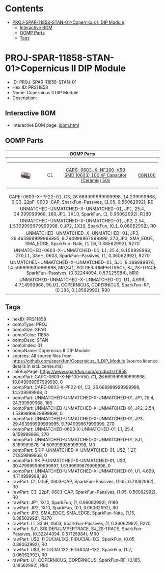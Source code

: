 



Contents
========

* [PROJ-SPAR-11858-STAN-01>Copernicus II DIP Module](#proj-spar-11858-stan-01copernicus-ii-dip-module)
	* [Interactive BOM](#interactive-bom)
	* [OOMP Parts](#oomp-parts)
	* [Tags](#tags)

# PROJ-SPAR-11858-STAN-01>Copernicus II DIP Module

- ID: PROJ-SPAR-11858-STAN-01
- Hex ID: PRS11858
- Name: Copernicus II DIP Module
- Description: 

## Interactive BOM

- Interactive BOM page: [ibom.html](kicad/bom/ibom.html)

## OOMP Parts
  

|OOMP Parts|
| :---: |
|<table><tr><td>![CAPC-0603-X-NF100-V50](https://raw.githubusercontent.com/oomlout/oomlout_OOMP_parts/main/CAPC-0603-X-NF100-V50/image_140.jpg)</td><td> C1</td><td>[CAPC-0603-X-NF100-V50<br>SMD (0603) 100 nF Capacitor (Ceramic) 50v](https://github.com/oomlout/oomlout_OOMP_parts/tree/main/CAPC-0603-X-NF100-V50/)</td><td>[C6N100](https://github.com/oomlout/oomlout_OOMP_parts/tree/main/CAPC-0603-X-NF100-V50/)</td></tr></table>|
|CAPE-0603-X-PF22-01, C3, 26.669999999999998, 14.239999968, 0,C3, 22pF, 0603-CAP, SparkFun-Passives, (1.05, 0.56062992), R0|
|UNMATCHED-UNMATCHED-X-UNMATCHED-01, JP1, 25.4, 24.399999968, 180,JP1, 1X10, SparkFun, (1, 0.96062992), R180|
|UNMATCHED-UNMATCHED-X-UNMATCHED-01, JP2, 2.54, 1.5399999679999998, 0,JP2, 1X10, SparkFun, (0.1, 0.06062992), R0|
|UNMATCHED-UNMATCHED-X-UNMATCHED-01, JP3, 29.463999999999995, 9.794999967999999, 270,JP3, SMA_EDGE, SMA_EDGE, SparkFun-Nate, (1.16, 0.38562992), R270|
|UNMATCHED-0603-X-UNMATCHED-01, L1, 25.4, 9.159999968, 270,L1, 33nH, 0603, SparkFun-Passives, (1, 0.36062992), R270|
|UNMATCHED-UNMATCHED-X-UNMATCHED-01, SJ1, 8.189999876, 14.509999935999998, M0,SJ1, SOLDERJUMPERTRACE, SJ_2S-TRACE, SparkFun-Passives, (0.32244094, 0.57125984), MR0|
|UNMATCHED-UNMATCHED-X-UNMATCHED-01, U1, 4.699, 4.714999968, 90,U1, COPERNICUS, COPERNICUS, SparkFun-RF, (0.185, 0.18562992), R90|

## Tags

- hexID: PRS11858
- oompType: PROJ
- oompSize: SPAR
- oompColor: 11858
- oompDesc: STAN
- oompIndex: 01
- oompName: Copernicus II DIP Module
- sources: All source files from https://github.com/sparkfun/Copernicus_II_DIP_Module (source licence details in srcLicense.md)
- linkBuyPage: https://www.sparkfun.com/products/11858
- oompPart: CAPC-0603-X-NF100-V50, C1, 26.669999999999998, 18.049999967999998, 0
- oompPart: CAPE-0603-X-PF22-01, C3, 26.669999999999998, 14.239999968, 0
- oompPart: UNMATCHED-UNMATCHED-X-UNMATCHED-01, JP1, 25.4, 24.399999968, 180
- oompPart: UNMATCHED-UNMATCHED-X-UNMATCHED-01, JP2, 2.54, 1.5399999679999998, 0
- oompPart: UNMATCHED-UNMATCHED-X-UNMATCHED-01, JP3, 29.463999999999995, 9.794999967999999, 270
- oompPart: UNMATCHED-0603-X-UNMATCHED-01, L1, 25.4, 9.159999968, 270
- oompPart: UNMATCHED-UNMATCHED-X-UNMATCHED-01, SJ1, 8.189999876, 14.509999935999998, M0
- oompPart: SKIP-UNMATCHED-X-UNMATCHED-01, U$2, 1.27, 21.859999968, 0
- oompPart: SKIP-UNMATCHED-X-UNMATCHED-01, U$3, 30.479999999999997, 1.5399999679999998, 0
- oompPart: UNMATCHED-UNMATCHED-X-UNMATCHED-01, U1, 4.699, 4.714999968, 90
- rawPart: C1, 0.1uF, 0603-CAP, SparkFun-Passives, (1.05, 0.71062992), R0
- rawPart: C3, 22pF, 0603-CAP, SparkFun-Passives, (1.05, 0.56062992), R0
- rawPart: JP1, 1X10, SparkFun, (1, 0.96062992), R180
- rawPart: JP2, 1X10, SparkFun, (0.1, 0.06062992), R0
- rawPart: JP3, SMA_EDGE, SMA_EDGE, SparkFun-Nate, (1.16, 0.38562992), R270
- rawPart: L1, 33nH, 0603, SparkFun-Passives, (1, 0.36062992), R270
- rawPart: SJ1, SOLDERJUMPERTRACE, SJ_2S-TRACE, SparkFun-Passives, (0.32244094, 0.57125984), MR0
- rawPart: U$2, FIDUCIAL1X2, FIDUCIAL-1X2, SparkFun, (0.05, 0.86062992), R0
- rawPart: U$3, FIDUCIAL1X2, FIDUCIAL-1X2, SparkFun, (1.2, 0.06062992), R0
- rawPart: U1, COPERNICUS, COPERNICUS, SparkFun-RF, (0.185, 0.18562992), R90
